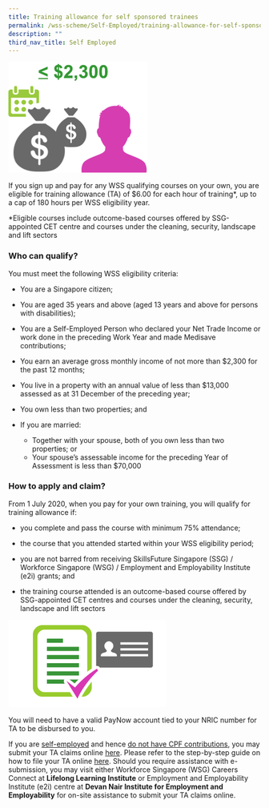 ```yaml
---
title: Training allowance for self sponsored trainees
permalink: /wss-scheme/Self-Employed/training-allowance-for-self-sponsored-trainees/
description: ""
third_nav_title: Self Employed
---
```

[](https://www.tpgateway.gov.sg/)![](/images/WSS7.png)

If you sign up and pay for any WSS qualifying courses on your own, you are eligible for training allowance (TA) of $6.00 for each hour of training*, up to a cap of 180 hours per WSS eligibility year.

*Eligible courses include outcome-based courses offered by SSG-appointed CET centre and courses under the cleaning, security, landscape and lift sectors

### Who can qualify?
You must meet the following WSS eligibility criteria:

* You are a Singapore citizen;

* You are aged 35 years and above (aged 13 years and above for persons with disabilities);

* You are a Self-Employed Person who declared your Net Trade Income or work done in the preceding Work Year and made Medisave contributions;

* You earn an average gross monthly income of not more than $2,300 for the past 12 months;

* You live in a property with an annual value of less than $13,000 assessed as at 31 December of the preceding year;

* You own less than two properties; and

* If you are married: 
  * Together with your spouse, both of you own less than two properties; or 
  * Your spouse’s assessable income for the preceding Year of Assessment is less than $70,000

### How to apply and claim?

From 1 July 2020, when you pay for your own training, you will qualify for training allowance if:

* you complete and pass the course with minimum 75% attendance;

* the course that you attended started within your WSS eligibility period;

* you are not barred from receiving SkillsFuture Singapore (SSG) / Workforce Singapore (WSG) / Employment and Employability Institute (e2i) grants; and

* the training course attended is an outcome-based course offered by SSG-appointed CET centres and courses under the cleaning, security, landscape and lift sectors

![](/images/WSS8.png)

You will need to have a valid PayNow account tied to your NRIC number for TA to be disbursed to you.

If you are <u>self-employed</u> and hence <u>do not have CPF contributions</u>, you may submit your TA claims online [here](https://form.gov.sg/#!/5ea695a784394b00115f287c). Please refer to the step-by-step guide on how to file your TA online [here](https://www-wsg-gov-sg-admin.cwp.sg/content/programmes-and-initiatives/workfare-skills-support-scheme-individual/step-guide-for-online-submission-of-wss-sep-ta-claims.pdf). Should you require assistance with e-submission, you may visit either Workforce Singapore (WSG) Careers Connect at **Lifelong Learning Institute** or Employment and Employability Institute (e2i) centre at **Devan Nair Institute for Employment and Employability** for on-site assistance to submit your TA claims online.